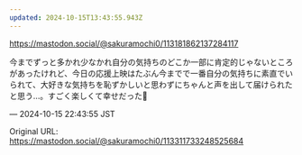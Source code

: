 ```yaml
---
updated: 2024-10-15T13:43:55.943Z
---
```


<p><a href="https://mastodon.social/@sakuramochi0/113181862137284117" target="_blank" rel="nofollow noopener noreferrer" translate="no"><span class="invisible">https://</span><span class="ellipsis">mastodon.social/@sakuramochi0/</span><span class="invisible">113181862137284117</span></a></p><p>今までずっと多かれ少なかれ自分の気持ちのどこか一部に肯定的じゃないところがあったけれど、今日の応援上映はたぶん今までで一番自分の気持ちに素直でいられて、大好きな気持ちを恥ずかしいと思わずにちゃんと声を出して届けられたと思う…。すごく楽しくて幸せだった💖</p>

&mdash; 2024-10-15 22:43:55 JST

Original URL: https://mastodon.social/@sakuramochi0/113311733248525684

